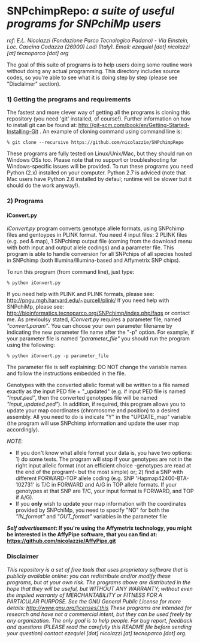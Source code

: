SNPchimpRepo: _a suite of useful programs for SNPchiMp users_
===========
*ref: E.L. Nicolazzi (Fondazione Parco Tecnologico Padano) - Via Einstein, Loc. Cascina Codazza (26900) Lodi (Italy). Email: ezequiel [dot] nicolazzi [at] tecnoparco [dot] org*


The goal of this suite of programs is to help users doing some routine work without doing any actual programming. 
This directory includes source codes, so you're able to see what it is doing step by step (please see "Disclaimer" section).


### **1) Getting the programs and requirements**
The fastest and more clever way of getting all the programs is cloning this repository (you need 'git' installed, of course!).
Further information on how to install git can be found at: http://git-scm.com/book/en/Getting-Started-Installing-Git . An example of cloning command using command line is: 

    % git clone --recursive https://github.com/nicolazzie/SNPchimpRepo

These programs are fully tested on Linux/Unix/Mac, but they should run on Windows OSs too. Please note that no support or troubleshooting for Windows-specific issues will be provided.
To run these programs you need Python (2.x) installed on your computer. Python 2.7 is adviced (note that Mac users have Python 2.6 installed by defaul; runtime will be slower but it should do the work anyway!). 

### **2) Programs**

#### **iConvert.py**
_iConvert.py_ program converts genotype allele formats, using SNPchimp files and gentoypes in PLINK format. You need 4 input files: 2 PLINK files (e.g. ped & map), 1 SNPchimp output file (coming from the download menu with both input and output allele codings) and a parameter file. This program is able to handle conversion for all SNPchips of all species hosted in SNPchimp (both Illumina/Illumina-based and Affymetrix SNP chips).

To run this program (from command line), just type:

    % python iConvert.py

If you need help with PLINK and PLINK formats, please see: http://pngu.mgh.harvard.edu/~purcell/plink/
If you need help with SNPchiMp, please see: http://bioinformatics.tecnoparco.org/SNPchimp/index.php/faqs or contact me.
As previoulsy stated, _iConvert.py_ requires a parameter file, named _"convert.param"_. You can choose your own parameter filename by indicating the new parameter file name after the "-p" option. For example, if your parameter file is named _"parameter_file"_ you should run the program using the following:

    % python iConvert.py -p parameter_file

The parameter file is self explaining: DO NOT change the variable names and follow the instructions embedded in the file.

Genotypes with the converted allelic format will be written to a file named exactly as the input PED file + "\_updated"  (e.g. if input PED file is named _"input.ped"_, then the converted genotypes file will be named _"input\_updated.ped"_).
In addition, if required, this program allows you to update your map coordinates (chromosome and position) to a desired assembly. All you need to do is indicate "Y" in the "UPDATE\_map" variable (the program will use SNPchimp information and update the user map accordingly).

_NOTE_:
 - If you don't know what allele format your data is, you have two options: 1) do some tests. The program will stop if your genotypes are not in the right input allelic format (not an efficient choice -genotypes are read at the end of the program!- but the most simple) or; 2) find a SNP with different FORWARD-TOP allele coding (e.g. SNP 'Hapmap42400-BTA-102731' is T/C in FORWARD and A/G in TOP allele formats. If your genotypes at that SNP are T/C, your input format is FORWARD, and TOP if A/G).
 - If you __only__ wish to update your map information with the coordinates provided by SNPchiMp, you need to specify "NO" for both the _"IN\_format"_ and _"OUT\_format"_ variables in the parameter file

**_Self advertisement_: If you're using the Affymetrix technology, you might be interested in the AffyPipe software, that you can find at: https://github.com/nicolazzie/AffyPipe.git**



### **Disclaimer**
_This repository is a set of free tools that uses proprietary software that is publicly available online: you can redistribute and/or modify these programs, but at your own risk. The programs above are distributed in the hope that they will be useful, but WITHOUT ANY WARRANTY; without even the implied warranty of MERCHANTABILITY or FITNESS FOR A PARTICULAR PURPOSE. See the GNU General Public License for more details: http://www.gnu.org/licenses/.this
These programs are intended for research and have not a commercial intent, but they can be used freely by any organization. The only goal is to help people._
_For bug report, feedback and questions (PLEASE read the carefully this README file before sending your question) contact ezequiel [dot] nicolazzi [at] tecnoparco [dot] org._
